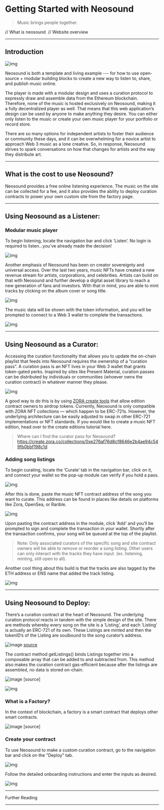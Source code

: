 # Getting Started with Neosound

>  Music brings people together.

// What is neosound 
// Website overview 

---

## Introduction

![img](https://github.com/public-assembly/public-assembly-docs/blob/main/static/02-B-02-Listen-Grid-Hover.png)

Neosound is both a template and living example --- for how to use open-source + modular building blocks to create a new way to listen to, share, and publish music online. 

The player is made with a modular design and uses a curation protocol to expressly draw and assemble data from the Ethereum blockchain. Therefore, none of the music is hosted exclusively on Neosound, making it a fully decentralized player as well. That means that this web application’s design can be used by anyone to make anything they desire. You can either only listen to the music or create your own music player for your portfolio or record store.

There are so many options for independent artists to foster their audience or community these days, and it can be overwhelming for a novice artist to approach Web 3 music as a lone creative. So, in response, Neosound strives to spark conversations on how that changes for artists and the way they distribute art.

---

## What is the cost to use Neosound?

Neosound provides a free online listening experience. The music on the site can be collected for a fee, and it also provides the ability to deploy curation contracts to power your own custom site from the factory page.

---

## Using Neosound as a Listener:

### Modular music player

To begin listening, locate the navigation bar and click ‘Listen’. No login is required to listen…you’ve already made the decision!

![img](https://github.com/public-assembly/public-assembly-docs/blob/main/static/02-A-02-Listen-List-Hover.png)

Another emphasis of Neosound has been on creator sovereignty and universal access. Over the last two years, music NFTs have created a new revenue stream for artists, corporations, and celebrities. Artists can build on that with Neosound and further develop a digital asset library to reach a new generation of fans and investors. With that in mind, you are able to mint tracks by clicking on the album cover or song title.

![img](https://github.com/public-assembly/public-assembly-docs/blob/main/static/03-A-01-A-View%20Details-Select.png)

The music data will be shown with the token information, and you will be prompted to connect to a Web 3 wallet to complete the transactions.

![img](https://github.com/public-assembly/public-assembly-docs/blob/main/static/03-A-04-View%20Details-WalletConnected.png)

---

## Using Neosound as a Curator:

Accessing the curation functionality that allows you to update the on-chain playlist that feeds into Neosound requires the ownership of a “curation pass”. A curation pass is an NFT lives in your Web 3 wallet that grants token-gated perks. Inspired by sites like Present Material, curation passes can be distributed by individuals or communities (whoever owns the curation contract) in whatever manner they please.

![img](https://user-images.githubusercontent.com/91724117/194176577-9458b8c3-302c-4e55-bc90-c027ea753cfa.png)

A good way to do this is by using [ZORA create tools](create.zora.co) that allow edition contract owners to airdrop tokens. Currently, Neosound is only compatible with ZORA NFT collections — which happen to be ERC-721s. However, the underlying architecture can be easily adjusted to swap in other ERC-721 implementations or NFT standards. If you would like to create a music NFT edition, head over to the create editions tutorial here.

> Where can I find the curator pass for Neosound?
      https://create.zora.co/collections/0xe276af76d8cf8646e2b4ae94c549fb0bbf198c1d
 
### Adding song listings

To begin curating, locate the ‘Curate’ tab in the navigation bar, click on it, and connect your wallet so the pop-up module can verify if you hold a pass. 

![img](https://github.com/public-assembly/public-assembly-docs/blob/main/static/04-A-01-CurateModal-Default.png)

After this is done, paste the music NFT contract address of the song you want to curate. This address can be found in places like details on platforms like Zora, OpenSea, or Rarible.

![img](https://github.com/public-assembly/public-assembly-docs/blob/main/static/04-A-03-CurateModal-Connected.png)

Upon pasting the contract address in the module, click ‘Add’ and you’ll be prompted to sign and complete the transaction in your wallet. Shortly after the transaction confirms, your song will be queued at the top of the playlist.

> Note: Only associated curators of the specific song and site contract owners will be able to remove or reorder a song listing. Other users can only interact with the tracks they have input. (ex. listening, minting, still open to all).

Another cool thing about this build is that the tracks are also tagged by the ETH address or ENS name that added the track listing.

![img](https://github.com/public-assembly/public-assembly-docs/blob/main/static/03-A-01-B-View%20Details-Scroll.png)

---

## Using Neosound to Deploy:

There’s a curation contract at the heart of Neosound. The underlying curation protocol reacts in tandem with the simple design of the site. There are methods whereby every song on the site is a ‘Listing’, and each ‘Listing’ is actually an ERC-721 of its own. These Listings are minted and then the tokenID’s of the Listing are soulbound to the song curator’s address.

![image](https://user-images.githubusercontent.com/91724117/193858474-455171a5-ac02-4363-bf7c-b7c84542a660.png)
[source](https://github.com/public-assembly/curation-protocol/blob/6eb6d8d5e824cdf68866d7c9c676b8d3d15bed45/src/interfaces/ICurator.sol)

  The contract method getListings() binds Listings together into a composable array that can be added to and subtracted from.
  This  method also makes the curation contract gas-efficient because after the listings are assembled, no data is stored on-chain.

  ![image](https://user-images.githubusercontent.com/91724117/193859332-9e17a38d-d2de-4e45-b8ed-2a15aa1201d6.png)
  [source]
  
![img](https://user-images.githubusercontent.com/91724117/194313502-3447c3f8-dd91-4914-9d72-6333a0f284cf.png)


### What is a Factory?

  In the context of blockchain, a factory is a smart contract that deploys other smart contracts.
  
  ![image](https://user-images.githubusercontent.com/91724117/193864948-f5de1bd8-d2ee-4bea-a2b8-b2b9cac7efb2.png)
  [source]

### Create your contract

  To use Neosound to make a custom curation contract, go to the navigation bar and click on the "Deploy" tab.

![img](https://github.com/public-assembly/public-assembly-docs/blob/main/static/click%20deploy.png)

  Follow the detailed onboarding instructions and enter the inputs as desired.

![img](https://github.com/public-assembly/public-assembly-docs/blob/main/static/01-A-03-Start.png)

---

Further Reading

---
 
 





